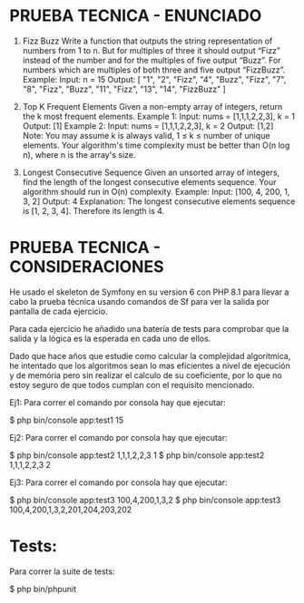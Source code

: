 PRUEBA TECNICA - ENUNCIADO
==========================

1. Fizz Buzz
Write a function that outputs the string representation of numbers from 1 to n. But
for multiples of three it should output “Fizz” instead of the number and for the
multiples of five output “Buzz”. For numbers which are multiples of both three and
five output “FizzBuzz”.
Example:
Input: n = 15
Output:
[
"1",
"2",
"Fizz",
"4",
"Buzz",
"Fizz",
"7",
"8",
"Fizz",
"Buzz",
"11",
"Fizz",
"13",
"14",
"FizzBuzz"
]


2. Top K Frequent Elements
   Given a non-empty array of integers, return the k most frequent elements.
   Example 1:
   Input: nums = [1,1,1,2,2,3], k = 1
   Output: [1]
   Example 2:
   Input: nums = [1,1,1,2,2,3], k = 2
   Output: [1,2]
   Note:
   You may assume k is always valid, 1 ≤ k ≤ number of unique elements.
   Your algorithm's time complexity must be better than O(n log n), where n is the
   array's size.


3. Longest Consecutive Sequence
   Given an unsorted array of integers, find the length of the longest consecutive
   elements sequence.
   Your algorithm should run in O(n) complexity.
   Example:
   Input: [100, 4, 200, 1, 3, 2]
   Output: 4
   Explanation: The longest consecutive elements sequence is [1, 2, 3, 4]. Therefore its
   length is 4.

PRUEBA TECNICA - CONSIDERACIONES
================================

He usado el skeleton de Symfony en su version 6 con PHP 8.1 para llevar a 
cabo la prueba técnica usando comandos de Sf para ver la 
salida por pantalla de cada ejercicio.

Para cada ejercicio he añadido una batería de tests
para comprobar que la salida y la lógica es la esperada
en cada uno de ellos.

Dado que hace años que estudie como calcular la complejidad
algorítmica, he intentado que los algoritmos sean lo mas eficientes
a nivel de ejecución y de memória pero sin realizar el calculo
de su coeficiente, por lo que no estoy seguro de que todos cumplan
con el requisito mencionado.

Ej1:
Para correr el comando por consola hay que ejecutar:

$ php bin/console app:test1 15

Ej2:
Para correr el comando por consola hay que ejecutar:

$ php bin/console app:test2 1,1,1,2,2,3 1
$ php bin/console app:test2 1,1,1,2,2,3 2

Ej3:
Para correr el comando por consola hay que ejecutar:

$ php bin/console app:test3 100,4,200,1,3,2
$ php bin/console app:test3 100,4,200,1,3,2,201,204,203,202

Tests:
======
Para correr la suite de tests:

$ php bin/phpunit



